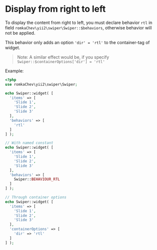 # Display from right to left

To display the content from right to left, you must declare
behavior `rtl` in field `romkaChev\yii2\swiper\Swiper::$behaviors`, 
otherwise behavior will not be applied.

This behavior only adds an option `'dir' = 'rtl'` to the container-tag of widget.

> Note: A similar effect would be, if you specify `Swiper::$containerOptions['dir'] = 'rtl'`

Example:

```PHP
<?php
use romkaChev\yii2\swiper\Swiper;

echo Swiper::widget( [
  'items' => [
    'Slide 1',
    'Slide 2',
    'Slide 3'
  ],
  'behaviors' => [
    'rtl'
  ]
] );

// With named constant
echo Swiper::widget( [
  'items' => [
    'Slide 1',
    'Slide 2',
    'Slide 3'
  ],
  'behaviors' => [
    Swiper::BEHAVIOUR_RTL
  ]
] );

// Through container options
echo Swiper::widget( [
  'items' => [
    'Slide 1',
    'Slide 2',
    'Slide 3'
  ],
  'containerOptions' => [
    'dir' => 'rtl'
  ]
] );
```
